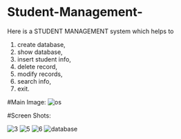 # Student-Management-
Here is a STUDENT MANAGEMENT system which helps to 
  1. create database,
  2. show database,
  3. insert student info,
  4. delete record,
  5. modify records,
  6. search info,
  7. exit.

#Main Image:
  ![os](https://user-images.githubusercontent.com/98965200/219959887-7ee8a12f-f347-4b59-ab43-dfc87aa393e3.png)
  
  
#Screen Shots:

  ![3](https://user-images.githubusercontent.com/98965200/219960225-8a4cd315-6560-4280-950a-63d91bca450c.png) 
  ![5](https://user-images.githubusercontent.com/98965200/219960246-14106d47-04db-42d7-a215-f060d866e068.png) 
  ![6](https://user-images.githubusercontent.com/98965200/219960255-f72134fa-c4cc-45f9-b2d8-4bd501111c70.png)
  ![database](https://user-images.githubusercontent.com/98965200/219960259-e0a88beb-801c-45a7-9658-bac10714144b.png)
